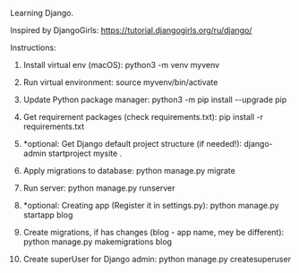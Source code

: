 Learning Django.

Inspired by DjangoGirls:
https://tutorial.djangogirls.org/ru/django/

Instructions:
1) Install virtual env (macOS):
python3 -m venv myvenv

2) Run virtual environment:
source myvenv/bin/activate

3) Update Python package manager:
python3 -m pip install --upgrade pip

4) Get requirement packages (check requirements.txt):
pip install -r requirements.txt

5) *optional: Get Django default project structure (if needed!):
django-admin startproject mysite .

6) Apply migrations to database:
python manage.py migrate

7) Run server:
python manage.py runserver

<!-- Apply new changes. Create App, Make migrations, Apply migrations -->
8) *optional: Creating app (Register it in settings.py):
python manage.py startapp blog

9) Create migrations, if has changes (blog - app name, mey be different):
python manage.py makemigrations blog

10) Create superUser for Django admin:
python manage.py createsuperuser